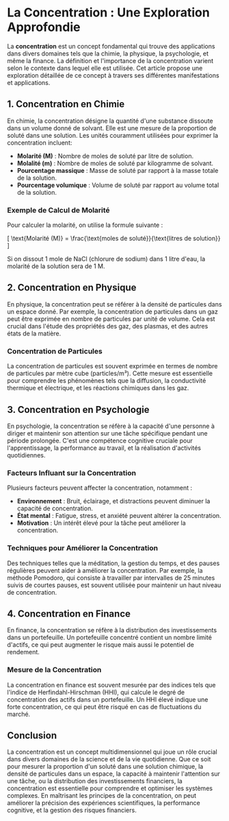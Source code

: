 # La Concentration : Une Exploration Approfondie

La **concentration** est un concept fondamental qui trouve des applications dans divers domaines tels que la chimie, la physique, la psychologie, et même la finance. La définition et l'importance de la concentration varient selon le contexte dans lequel elle est utilisée. Cet article propose une exploration détaillée de ce concept à travers ses différentes manifestations et applications.

## 1. Concentration en Chimie

En chimie, la concentration désigne la quantité d'une substance dissoute dans un volume donné de solvant. Elle est une mesure de la proportion de soluté dans une solution. Les unités couramment utilisées pour exprimer la concentration incluent:

- **Molarité (M)** : Nombre de moles de soluté par litre de solution.
- **Molalité (m)** : Nombre de moles de soluté par kilogramme de solvant.
- **Pourcentage massique** : Masse de soluté par rapport à la masse totale de la solution.
- **Pourcentage volumique** : Volume de soluté par rapport au volume total de la solution.

### Exemple de Calcul de Molarité

Pour calculer la molarité, on utilise la formule suivante :

\[ \text{Molarité (M)} = \frac{\text{moles de soluté}}{\text{litres de solution}} \]

Si on dissout 1 mole de NaCl (chlorure de sodium) dans 1 litre d'eau, la molarité de la solution sera de 1 M.

## 2. Concentration en Physique

En physique, la concentration peut se référer à la densité de particules dans un espace donné. Par exemple, la concentration de particules dans un gaz peut être exprimée en nombre de particules par unité de volume. Cela est crucial dans l'étude des propriétés des gaz, des plasmas, et des autres états de la matière.

### Concentration de Particules

La concentration de particules est souvent exprimée en termes de nombre de particules par mètre cube (particles/m³). Cette mesure est essentielle pour comprendre les phénomènes tels que la diffusion, la conductivité thermique et électrique, et les réactions chimiques dans les gaz.

## 3. Concentration en Psychologie

En psychologie, la concentration se réfère à la capacité d'une personne à diriger et maintenir son attention sur une tâche spécifique pendant une période prolongée. C'est une compétence cognitive cruciale pour l'apprentissage, la performance au travail, et la réalisation d'activités quotidiennes.

### Facteurs Influant sur la Concentration

Plusieurs facteurs peuvent affecter la concentration, notamment :
- **Environnement** : Bruit, éclairage, et distractions peuvent diminuer la capacité de concentration.
- **État mental** : Fatigue, stress, et anxiété peuvent altérer la concentration.
- **Motivation** : Un intérêt élevé pour la tâche peut améliorer la concentration.

### Techniques pour Améliorer la Concentration

Des techniques telles que la méditation, la gestion du temps, et des pauses régulières peuvent aider à améliorer la concentration. Par exemple, la méthode Pomodoro, qui consiste à travailler par intervalles de 25 minutes suivis de courtes pauses, est souvent utilisée pour maintenir un haut niveau de concentration.

## 4. Concentration en Finance

En finance, la concentration se réfère à la distribution des investissements dans un portefeuille. Un portefeuille concentré contient un nombre limité d'actifs, ce qui peut augmenter le risque mais aussi le potentiel de rendement.

### Mesure de la Concentration

La concentration en finance est souvent mesurée par des indices tels que l'indice de Herfindahl-Hirschman (HHI), qui calcule le degré de concentration des actifs dans un portefeuille. Un HHI élevé indique une forte concentration, ce qui peut être risqué en cas de fluctuations du marché.

## Conclusion

La concentration est un concept multidimensionnel qui joue un rôle crucial dans divers domaines de la science et de la vie quotidienne. Que ce soit pour mesurer la proportion d'un soluté dans une solution chimique, la densité de particules dans un espace, la capacité à maintenir l'attention sur une tâche, ou la distribution des investissements financiers, la concentration est essentielle pour comprendre et optimiser les systèmes complexes. En maîtrisant les principes de la concentration, on peut améliorer la précision des expériences scientifiques, la performance cognitive, et la gestion des risques financiers.